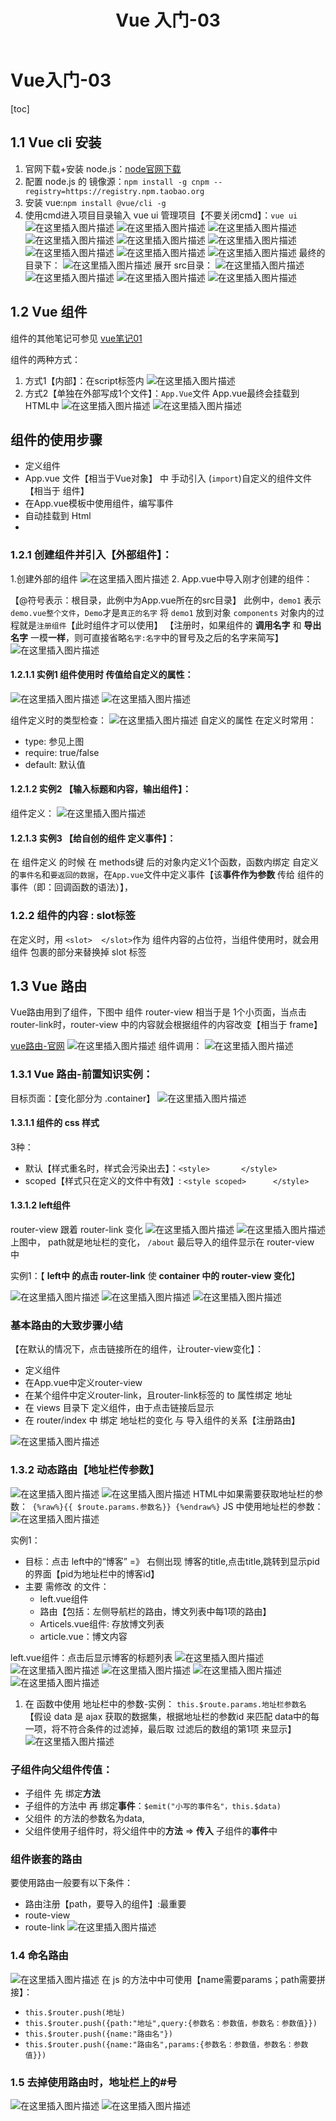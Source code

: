 ﻿---
title: Vue 入门-03
tag: Vue
categories:
  - 前端
  - Vue
---

# Vue入门-03

[toc]

## 1.1 Vue cli 安装

1. 官网下载+安装 node.js：[node官网下载](http://nodejs.cn/download/)
2. 配置 node.js 的 镜像源：`npm install -g cnpm --registry=https://registry.npm.taobao.org`
3. 安装 vue:`npm install @vue/cli -g`
4. 使用cmd进入项目目录输入 vue ui 管理项目【不要关闭cmd】：`vue ui`
![在这里插入图片描述](https://img-blog.csdnimg.cn/20210121093747655.png?x-oss-process=image/watermark,type_ZmFuZ3poZW5naGVpdGk,shadow_10,text_aHR0cHM6Ly9ibG9nLmNzZG4ubmV0L20wXzQ2NTc4NTky,size_16,color_FFFFFF,t_70)
![在这里插入图片描述](https://img-blog.csdnimg.cn/20210121093904458.png?x-oss-process=image/watermark,type_ZmFuZ3poZW5naGVpdGk,shadow_10,text_aHR0cHM6Ly9ibG9nLmNzZG4ubmV0L20wXzQ2NTc4NTky,size_16,color_FFFFFF,t_70)
![在这里插入图片描述](https://img-blog.csdnimg.cn/20210121094019976.png?x-oss-process=image/watermark,type_ZmFuZ3poZW5naGVpdGk,shadow_10,text_aHR0cHM6Ly9ibG9nLmNzZG4ubmV0L20wXzQ2NTc4NTky,size_16,color_FFFFFF,t_70)
![在这里插入图片描述](https://img-blog.csdnimg.cn/20210121094221635.png?x-oss-process=image/watermark,type_ZmFuZ3poZW5naGVpdGk,shadow_10,text_aHR0cHM6Ly9ibG9nLmNzZG4ubmV0L20wXzQ2NTc4NTky,size_16,color_FFFFFF,t_70)
![在这里插入图片描述](https://img-blog.csdnimg.cn/20210121094411293.png?x-oss-process=image/watermark,type_ZmFuZ3poZW5naGVpdGk,shadow_10,text_aHR0cHM6Ly9ibG9nLmNzZG4ubmV0L20wXzQ2NTc4NTky,size_16,color_FFFFFF,t_70)
![在这里插入图片描述](https://img-blog.csdnimg.cn/20210121094544103.png?x-oss-process=image/watermark,type_ZmFuZ3poZW5naGVpdGk,shadow_10,text_aHR0cHM6Ly9ibG9nLmNzZG4ubmV0L20wXzQ2NTc4NTky,size_16,color_FFFFFF,t_70)
![在这里插入图片描述](https://img-blog.csdnimg.cn/20210121094611966.png?x-oss-process=image/watermark,type_ZmFuZ3poZW5naGVpdGk,shadow_10,text_aHR0cHM6Ly9ibG9nLmNzZG4ubmV0L20wXzQ2NTc4NTky,size_16,color_FFFFFF,t_70)
![在这里插入图片描述](https://img-blog.csdnimg.cn/20210121095832299.png?x-oss-process=image/watermark,type_ZmFuZ3poZW5naGVpdGk,shadow_10,text_aHR0cHM6Ly9ibG9nLmNzZG4ubmV0L20wXzQ2NTc4NTky,size_16,color_FFFFFF,t_70)
![在这里插入图片描述](https://img-blog.csdnimg.cn/20210121095919324.png?x-oss-process=image/watermark,type_ZmFuZ3poZW5naGVpdGk,shadow_10,text_aHR0cHM6Ly9ibG9nLmNzZG4ubmV0L20wXzQ2NTc4NTky,size_16,color_FFFFFF,t_70)
最终的目录下：
![在这里插入图片描述](https://img-blog.csdnimg.cn/20210121100242313.png?x-oss-process=image/watermark,type_ZmFuZ3poZW5naGVpdGk,shadow_10,text_aHR0cHM6Ly9ibG9nLmNzZG4ubmV0L20wXzQ2NTc4NTky,size_16,color_FFFFFF,t_70)
展开 src目录：
![在这里插入图片描述](https://img-blog.csdnimg.cn/20210121100537873.png?x-oss-process=image/watermark,type_ZmFuZ3poZW5naGVpdGk,shadow_10,text_aHR0cHM6Ly9ibG9nLmNzZG4ubmV0L20wXzQ2NTc4NTky,size_16,color_FFFFFF,t_70)
![在这里插入图片描述](https://img-blog.csdnimg.cn/20210121100556258.png?x-oss-process=image/watermark,type_ZmFuZ3poZW5naGVpdGk,shadow_10,text_aHR0cHM6Ly9ibG9nLmNzZG4ubmV0L20wXzQ2NTc4NTky,size_16,color_FFFFFF,t_70)
![在这里插入图片描述](https://img-blog.csdnimg.cn/20210121101042308.png?x-oss-process=image/watermark,type_ZmFuZ3poZW5naGVpdGk,shadow_10,text_aHR0cHM6Ly9ibG9nLmNzZG4ubmV0L20wXzQ2NTc4NTky,size_16,color_FFFFFF,t_70)
![在这里插入图片描述](https://img-blog.csdnimg.cn/20210121101228593.png)
## 1.2 Vue 组件
组件的其他笔记可参见  [vue笔记01](https://blog.csdn.net/m0_46578592/article/details/112737312)

 组件的两种方式：
1. 方式1【内部】：在script标签内
![在这里插入图片描述](https://img-blog.csdnimg.cn/2021012111022074.png?x-oss-process=image/watermark,type_ZmFuZ3poZW5naGVpdGk,shadow_10,text_aHR0cHM6Ly9ibG9nLmNzZG4ubmV0L20wXzQ2NTc4NTky,size_16,color_FFFFFF,t_70)
2. 方式2【单独在外部写成1个文件】：`App.Vue`文件
App.vue最终会挂载到 HTML中
![在这里插入图片描述](https://img-blog.csdnimg.cn/20210121110724470.png?x-oss-process=image/watermark,type_ZmFuZ3poZW5naGVpdGk,shadow_10,text_aHR0cHM6Ly9ibG9nLmNzZG4ubmV0L20wXzQ2NTc4NTky,size_16,color_FFFFFF,t_70)
![在这里插入图片描述](https://img-blog.csdnimg.cn/20210121111817442.png?x-oss-process=image/watermark,type_ZmFuZ3poZW5naGVpdGk,shadow_10,text_aHR0cHM6Ly9ibG9nLmNzZG4ubmV0L20wXzQ2NTc4NTky,size_16,color_FFFFFF,t_70)
## 组件的使用步骤
- 定义组件
- App.vue 文件【相当于Vue对象】 中 手动引入 (`import`)自定义的组件文件【相当于 组件】
- 在App.vue模板中使用组件，编写事件
- 自动挂载到 Html
- 
### 1.2.1 创建组件并引入【外部组件】：
1.创建外部的组件
![在这里插入图片描述](https://img-blog.csdnimg.cn/20210121122353996.png?x-oss-process=image/watermark,type_ZmFuZ3poZW5naGVpdGk,shadow_10,text_aHR0cHM6Ly9ibG9nLmNzZG4ubmV0L20wXzQ2NTc4NTky,size_16,color_FFFFFF,t_70)
2. App.vue中导入刚才创建的组件：

【@符号表示：根目录，此例中为App.vue所在的src目录】
此例中，`demo1` 表示 `demo.vue整个文件`，`Demo`才是`真正的名字`
将 `demo1` 放到对象 `components` 对象内的过程就是`注册组件`【此时组件才可以使用】
【注册时，如果组件的 **调用名字** 和 **导出名字**  一模**一样**，则可直接省略`名字:名字`中的冒号及之后的名字来简写】
![在这里插入图片描述](https://img-blog.csdnimg.cn/20210121124527572.png?x-oss-process=image/watermark,type_ZmFuZ3poZW5naGVpdGk,shadow_10,text_aHR0cHM6Ly9ibG9nLmNzZG4ubmV0L20wXzQ2NTc4NTky,size_16,color_FFFFFF,t_70)
#### 1.2.1.1 实例1 组件使用时 传值给自定义的属性：
![在这里插入图片描述](https://img-blog.csdnimg.cn/20210121130542732.png?x-oss-process=image/watermark,type_ZmFuZ3poZW5naGVpdGk,shadow_10,text_aHR0cHM6Ly9ibG9nLmNzZG4ubmV0L20wXzQ2NTc4NTky,size_16,color_FFFFFF,t_70)
![在这里插入图片描述](https://img-blog.csdnimg.cn/2021012113062640.png?x-oss-process=image/watermark,type_ZmFuZ3poZW5naGVpdGk,shadow_10,text_aHR0cHM6Ly9ibG9nLmNzZG4ubmV0L20wXzQ2NTc4NTky,size_16,color_FFFFFF,t_70)

组件定义时的类型检查：
![在这里插入图片描述](https://img-blog.csdnimg.cn/20210121133534888.png?x-oss-process=image/watermark,type_ZmFuZ3poZW5naGVpdGk,shadow_10,text_aHR0cHM6Ly9ibG9nLmNzZG4ubmV0L20wXzQ2NTc4NTky,size_16,color_FFFFFF,t_70)
自定义的属性 在定义时常用：
- type: 参见上图
- require: true/false
- default: 默认值
#### 1.2.1.2 实例2 【输入标题和内容，输出组件】：
组件定义：
![在这里插入图片描述](https://img-blog.csdnimg.cn/20210121132616948.png?x-oss-process=image/watermark,type_ZmFuZ3poZW5naGVpdGk,shadow_10,text_aHR0cHM6Ly9ibG9nLmNzZG4ubmV0L20wXzQ2NTc4NTky,size_16,color_FFFFFF,t_70)

#### 1.2.1.3 实例3 【给自创的组件 定义事件】：
在 组件定义 的时候 在 methods键 后的对象内定义1个函数，函数内绑定 自定义的`事件名`和`要返回的数据`，在`App.vue`文件中定义事件【该**事件作为参数** 传给 组件的事件（即：回调函数的语法）】，

### 1.2.2 组件的内容 : slot标签
在定义时，用 `<slot>  </slot>`作为 组件内容的占位符，当组件使用时，就会用 组件 包裹的部分来替换掉 slot 标签

## 1.3 Vue 路由
Vue路由用到了组件，下图中 组件 router-view 相当于是 1个小页面，当点击router-link时，router-view 中的内容就会根据组件的内容改变【相当于 frame】

[vue路由-官网](https://router.vuejs.org/zh/guide/#html)
![在这里插入图片描述](https://img-blog.csdnimg.cn/20210119131025839.png?x-oss-process=image/watermark,type_ZmFuZ3poZW5naGVpdGk,shadow_10,text_aHR0cHM6Ly9ibG9nLmNzZG4ubmV0L20wXzQ2NTc4NTky,size_16,color_FFFFFF,t_70)
组件调用：
![在这里插入图片描述](https://img-blog.csdnimg.cn/20210121132924901.png?x-oss-process=image/watermark,type_ZmFuZ3poZW5naGVpdGk,shadow_10,text_aHR0cHM6Ly9ibG9nLmNzZG4ubmV0L20wXzQ2NTc4NTky,size_16,color_FFFFFF,t_70)

### 1.3.1 Vue 路由-前置知识实例：
目标页面：【变化部分为 .container】
![在这里插入图片描述](https://img-blog.csdnimg.cn/20210121155547745.png?x-oss-process=image/watermark,type_ZmFuZ3poZW5naGVpdGk,shadow_10,text_aHR0cHM6Ly9ibG9nLmNzZG4ubmV0L20wXzQ2NTc4NTky,size_16,color_FFFFFF,t_70)
#### 1.3.1.1 组件的 css 样式
3种：
- 默认【样式重名时，样式会污染出去】：`<style>       </style>`
- scoped【样式只在定义的文件中有效】: `<style scoped>      </style>`

#### 1.3.1.2 left组件
router-view 跟着 router-link 变化
![在这里插入图片描述](https://img-blog.csdnimg.cn/20210121164057933.png?x-oss-process=image/watermark,type_ZmFuZ3poZW5naGVpdGk,shadow_10,text_aHR0cHM6Ly9ibG9nLmNzZG4ubmV0L20wXzQ2NTc4NTky,size_16,color_FFFFFF,t_70)
![在这里插入图片描述](https://img-blog.csdnimg.cn/20210121164906518.png?x-oss-process=image/watermark,type_ZmFuZ3poZW5naGVpdGk,shadow_10,text_aHR0cHM6Ly9ibG9nLmNzZG4ubmV0L20wXzQ2NTc4NTky,size_16,color_FFFFFF,t_70)
上图中，
path就是地址栏的变化，
`/about` 最后导入的组件显示在 router-view 中


实例1：【 **left中 的点击 router-link**  使    **container 中的 router-view 变化**】

![在这里插入图片描述](https://img-blog.csdnimg.cn/20210121170344391.png?x-oss-process=image/watermark,type_ZmFuZ3poZW5naGVpdGk,shadow_10,text_aHR0cHM6Ly9ibG9nLmNzZG4ubmV0L20wXzQ2NTc4NTky,size_16,color_FFFFFF,t_70)
![在这里插入图片描述](https://img-blog.csdnimg.cn/20210121170532683.png?x-oss-process=image/watermark,type_ZmFuZ3poZW5naGVpdGk,shadow_10,text_aHR0cHM6Ly9ibG9nLmNzZG4ubmV0L20wXzQ2NTc4NTky,size_16,color_FFFFFF,t_70)
![在这里插入图片描述](https://img-blog.csdnimg.cn/20210121170714448.png?x-oss-process=image/watermark,type_ZmFuZ3poZW5naGVpdGk,shadow_10,text_aHR0cHM6Ly9ibG9nLmNzZG4ubmV0L20wXzQ2NTc4NTky,size_16,color_FFFFFF,t_70)
### 基本路由的大致步骤小结
【在默认的情况下，点击链接所在的组件，让router-view变化】：
- 定义组件
- 在App.vue中定义router-view
- 在某个组件中定义router-link，且router-link标签的 to 属性绑定 地址
- 在 views 目录下 定义组件，由于点击链接后显示
- 在 router/index 中 绑定 地址栏的变化 与 导入组件的关系【注册路由】

![在这里插入图片描述](https://img-blog.csdnimg.cn/20210121172438231.png?x-oss-process=image/watermark,type_ZmFuZ3poZW5naGVpdGk,shadow_10,text_aHR0cHM6Ly9ibG9nLmNzZG4ubmV0L20wXzQ2NTc4NTky,size_16,color_FFFFFF,t_70)
### 1.3.2 动态路由【地址栏传参数】
![在这里插入图片描述](https://img-blog.csdnimg.cn/20210121175810568.png?x-oss-process=image/watermark,type_ZmFuZ3poZW5naGVpdGk,shadow_10,text_aHR0cHM6Ly9ibG9nLmNzZG4ubmV0L20wXzQ2NTc4NTky,size_16,color_FFFFFF,t_70)
![在这里插入图片描述](https://img-blog.csdnimg.cn/20210121180036456.png?x-oss-process=image/watermark,type_ZmFuZ3poZW5naGVpdGk,shadow_10,text_aHR0cHM6Ly9ibG9nLmNzZG4ubmV0L20wXzQ2NTc4NTky,size_16,color_FFFFFF,t_70)
HTML中如果需要获取地址栏的参数：` {%raw%}{{ $route.params.参数名}} {%endraw%}`
JS 中使用地址栏的参数：
![在这里插入图片描述](https://img-blog.csdnimg.cn/20210121191630300.png?x-oss-process=image/watermark,type_ZmFuZ3poZW5naGVpdGk,shadow_10,text_aHR0cHM6Ly9ibG9nLmNzZG4ubmV0L20wXzQ2NTc4NTky,size_16,color_FFFFFF,t_70)


实例1：
- 目标：点击 left中的“博客” =》 右侧出现 博客的title,点击title,跳转到显示pid的界面【pid为地址栏中的博客id】
- 主要 需修改 的文件：
	-  left.vue组件
	-  路由【包括：左侧导航栏的路由，博文列表中每1项的路由】
	-  Articels.vue组件: 存放博文列表
	- article.vue：博文内容

left.vue组件：点击后显示博客的标题列表
![在这里插入图片描述](https://img-blog.csdnimg.cn/20210121190127215.png?x-oss-process=image/watermark,type_ZmFuZ3poZW5naGVpdGk,shadow_10,text_aHR0cHM6Ly9ibG9nLmNzZG4ubmV0L20wXzQ2NTc4NTky,size_16,color_FFFFFF,t_70)
![在这里插入图片描述](https://img-blog.csdnimg.cn/20210121190229322.png?x-oss-process=image/watermark,type_ZmFuZ3poZW5naGVpdGk,shadow_10,text_aHR0cHM6Ly9ibG9nLmNzZG4ubmV0L20wXzQ2NTc4NTky,size_16,color_FFFFFF,t_70)
![在这里插入图片描述](https://img-blog.csdnimg.cn/20210121190401380.png?x-oss-process=image/watermark,type_ZmFuZ3poZW5naGVpdGk,shadow_10,text_aHR0cHM6Ly9ibG9nLmNzZG4ubmV0L20wXzQ2NTc4NTky,size_16,color_FFFFFF,t_70)
![在这里插入图片描述](https://img-blog.csdnimg.cn/20210121190544132.png?x-oss-process=image/watermark,type_ZmFuZ3poZW5naGVpdGk,shadow_10,text_aHR0cHM6Ly9ibG9nLmNzZG4ubmV0L20wXzQ2NTc4NTky,size_16,color_FFFFFF,t_70)
![在这里插入图片描述](https://img-blog.csdnimg.cn/20210121191840694.png?x-oss-process=image/watermark,type_ZmFuZ3poZW5naGVpdGk,shadow_10,text_aHR0cHM6Ly9ibG9nLmNzZG4ubmV0L20wXzQ2NTc4NTky,size_16,color_FFFFFF,t_70)
1. 在 函数中使用 地址栏中的参数-实例：
`this.$route.params.地址栏参数名`
【假设 data 是 ajax 获取的数据集，根据地址栏的参数id 来匹配 data中的每一项，将不符合条件的过滤掉，最后取 过滤后的数组的第1项 来显示】
![在这里插入图片描述](https://img-blog.csdnimg.cn/20210121192834676.png?x-oss-process=image/watermark,type_ZmFuZ3poZW5naGVpdGk,shadow_10,text_aHR0cHM6Ly9ibG9nLmNzZG4ubmV0L20wXzQ2NTc4NTky,size_16,color_FFFFFF,t_70)
### 子组件向父组件传值：
- 子组件 先 绑定**方法**
- 子组件的方法中 再 绑定**事件**：`$emit("小写的事件名"，this.$data)`
- 父组件 的方法的参数名为data, 
- 父组件使用子组件时，将父组件中的**方法** => **传入** 子组件的**事件**中

### 组件嵌套的路由
要使用路由一般要有以下条件：
- 路由注册【path，要导入的组件】:最重要
- route-view
- route-link
![在这里插入图片描述](https://img-blog.csdnimg.cn/20210121200043973.png?x-oss-process=image/watermark,type_ZmFuZ3poZW5naGVpdGk,shadow_10,text_aHR0cHM6Ly9ibG9nLmNzZG4ubmV0L20wXzQ2NTc4NTky,size_16,color_FFFFFF,t_70)
### 1.4 命名路由
![在这里插入图片描述](https://img-blog.csdnimg.cn/20210121202032986.png?x-oss-process=image/watermark,type_ZmFuZ3poZW5naGVpdGk,shadow_10,text_aHR0cHM6Ly9ibG9nLmNzZG4ubmV0L20wXzQ2NTc4NTky,size_16,color_FFFFFF,t_70)
在 js 的方法中中可使用【name需要params；path需要拼接】：
-  `this.$router.push(地址)`  
-  `this.$router.push({path:"地址",query:{参数名：参数值，参数名：参数值}})`
-  `this.$router.push({name:"路由名"})`
- `this.$router.push({name:"路由名",params:{参数名：参数值，参数名：参数值}})`

###  1.5 去掉使用路由时，地址栏上的#号
![在这里插入图片描述](https://img-blog.csdnimg.cn/2021012120374382.png?x-oss-process=image/watermark,type_ZmFuZ3poZW5naGVpdGk,shadow_10,text_aHR0cHM6Ly9ibG9nLmNzZG4ubmV0L20wXzQ2NTc4NTky,size_16,color_FFFFFF,t_70)
![在这里插入图片描述](https://img-blog.csdnimg.cn/20210121204319530.png?x-oss-process=image/watermark,type_ZmFuZ3poZW5naGVpdGk,shadow_10,text_aHR0cHM6Ly9ibG9nLmNzZG4ubmV0L20wXzQ2NTc4NTky,size_16,color_FFFFFF,t_70)

